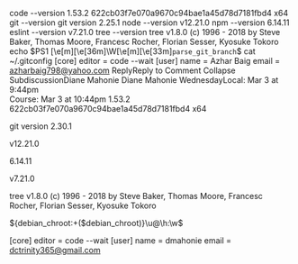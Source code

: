 
code --version
1.53.2
622cb03f7e070a9670c94bae1a45d78d7181fbd4
x64
git --version
git version 2.25.1
node --version
v12.21.0
npm --version
6.14.11
eslint --version
v7.21.0
tree --version
tree v1.8.0 (c) 1996 - 2018 by Steve Baker, Thomas Moore, Francesc Rocher, Florian Sesser, Kyosuke Tokoro
echo $PS1
\[\e[m\]\[\e[36m\]\W\[\e[m\]\[\e[33m\]`parse_git_branch`\$
cat ~/.gitconfig
[core]
        editor = code --wait
[user]
        name = Azhar Baig
        email = azharbaig798@yahoo.com
 ReplyReply to Comment
Collapse SubdiscussionDiane Mahonie
Diane Mahonie
WednesdayLocal: Mar 3 at 9:44pm<br>Course: Mar 3 at 10:44pm
1.53.2
622cb03f7e070a9670c94bae1a45d78d7181fbd4
x64

git version 2.30.1

v12.21.0

6.14.11

v7.21.0

tree v1.8.0 (c) 1996 - 2018 by Steve Baker, Thomas Moore, Francesc Rocher, Florian Sesser, Kyosuke Tokoro

${debian_chroot:+($debian_chroot)}\u@\h:\w\$

[core]
        editor = code --wait
[user]
        name = dmahonie
        email = dctrinity365@gmail.com
